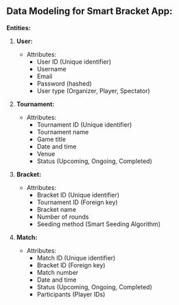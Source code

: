 ## Data Modeling for Smart Bracket App:

**Entities:**

1. **User:**
   - Attributes: 
     - User ID (Unique identifier)
     - Username
     - Email
     - Password (hashed)
     - User type (Organizer, Player, Spectator)

2. **Tournament:**
   - Attributes:
     - Tournament ID (Unique identifier)
     - Tournament name
     - Game title
     - Date and time
     - Venue
     - Status (Upcoming, Ongoing, Completed)

3. **Bracket:**
   - Attributes:
     - Bracket ID (Unique identifier)
     - Tournament ID (Foreign key)
     - Bracket name
     - Number of rounds
     - Seeding method (Smart Seeding Algorithm)

4. **Match:**
   - Attributes:
     - Match ID (Unique identifier)
     - Bracket ID (Foreign key)
     - Match number
     - Date and time
     - Status (Upcoming, Ongoing, Completed)
     - Participants (Player IDs)
